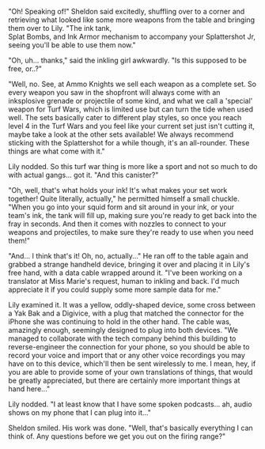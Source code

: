 "Oh! Speaking of!" Sheldon said excitedly, shuffling over to a corner and retrieving what looked like some more weapons from the table and bringing them over to Lily.  "The ink tank,   
Splat Bombs, and Ink Armor mechanism to accompany your Splattershot Jr, seeing you'll be able to use them now."

"Oh, uh... thanks," said the inkling girl awkwardly. "Is this supposed to be free, or..?"

"Well, no. See, at Ammo Knights we sell each weapon as a complete set. So every weapon you saw in the shopfront will always come with an inksplosive grenade or projectile of some kind, and what we call a 'special' weapon for Turf Wars, which is limited use but can turn the tide when used well. The sets basically cater to different play styles, so once you reach level 4 in the Turf Wars and you feel like your current set just isn't cutting it, maybe take a look at the other sets available! We always recommend sticking with the Splattershot for a while though, it's an all-rounder. These things are what come with it."

Lily nodded. So this turf war thing is more like a sport and not so much to do with actual gangs... got it. "And this canister?"

"Oh, well, that's what holds your ink! It's what makes your set work together! Quite literally, actually," he permitted himself a small chuckle. "When you go into your squid form and sit around in your ink, or your team's ink, the tank will fill up, making sure you're ready to get back into the fray in seconds. And then it comes with nozzles to connect to your weapons and projectiles, to make sure they're ready to use when you need them!"

"And... I think that's it! Oh, no, actually..." He ran off to the table again and grabbed a strange handheld device, bringing it over and placing it in Lily's free hand, with a data cable wrapped around it. "I've been working on a translator at Miss Marie's request, human to inkling and back. I'd much appreciate it if you could supply some more sample data for me."

Lily examined it. It was a yellow, oddly-shaped device, some cross between a Yak Bak and a Digivice, with a plug that matched the connector for the iPhone she was continuing to hold in the other hand. The cable was, amazingly enough, seemingly designed to plug into both devices. "We managed to collaborate with the tech company behind this building to reverse-engineer the connection for your phone, so you should be able to record your voice and import that or any other voice recordings you may have on to this device, which'll then be sent wirelessly to me. I mean, hey, if you are able to provide some of your own translations of things, that would be greatly appreciated, but there are certainly more important things at hand here..."

Lily nodded. "I at least know that I have some spoken podcasts... ah, audio shows on my phone that I can plug into it..."

Sheldon smiled. His work was done. "Well, that's basically everything I can think of. Any questions before we get you out on the firing range?"